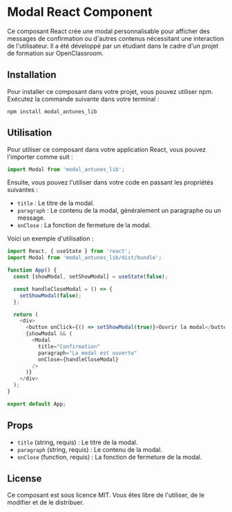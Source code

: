 # Modal React Component

Ce composant React crée une modal personnalisable pour afficher des messages de confirmation ou d'autres contenus nécessitant une interaction de l'utilisateur. Il a été développé par un étudiant dans le cadre d'un projet de formation sur OpenClassroom.

## Installation

Pour installer ce composant dans votre projet, vous pouvez utiliser npm. Exécutez la commande suivante dans votre terminal :

```
npm install modal_antunes_lib
```

## Utilisation

Pour utiliser ce composant dans votre application React, vous pouvez l'importer comme suit :

```javascript
import Modal from 'modal_antunes_lib';
```

Ensuite, vous pouvez l'utiliser dans votre code en passant les propriétés suivantes :

- `title` : Le titre de la modal.
- `paragraph` : Le contenu de la modal, généralement un paragraphe ou un message.
- `onClose` : La fonction de fermeture de la modal.

Voici un exemple d'utilisation :

```javascript
import React, { useState } from 'react';
import Modal from 'modal_antunes_lib/dist/bundle';

function App() {
  const [showModal, setShowModal] = useState(false);

  const handleCloseModal = () => {
    setShowModal(false);
  };

  return (
    <div>
      <button onClick={() => setShowModal(true)}>Ouvrir la modal</button>
      {showModal && (
        <Modal
          title="Confirmation"
          paragraph="La modal est ouverte"
          onClose={handleCloseModal}
        />
      )}
    </div>
  );
}

export default App;
```

## Props

- `title` (string, requis) : Le titre de la modal.
- `paragraph` (string, requis) : Le contenu de la modal.
- `onClose` (function, requis) : La fonction de fermeture de la modal.

## License

Ce composant est sous licence MIT. Vous êtes libre de l'utiliser, de le modifier et de le distribuer.
